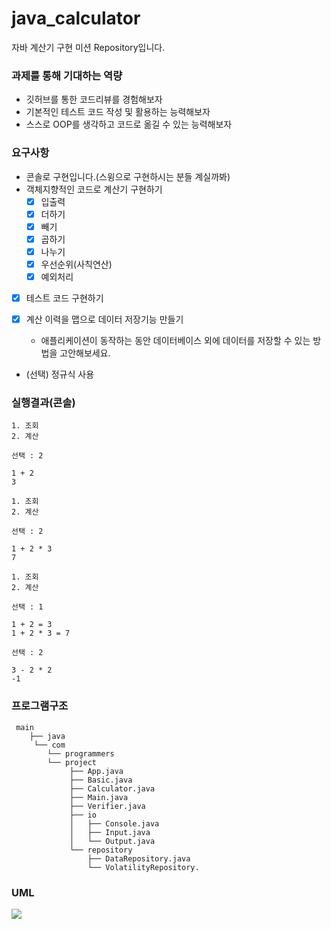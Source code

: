 # java_calculator
자바 계산기 구현 미션 Repository입니다.


### 과제를 통해 기대하는 역량

- 깃허브를 통한 코드리뷰를 경험해보자
- 기본적인 테스트 코드 작성 및 활용하는 능력해보자
- 스스로 OOP를 생각하고 코드로 옮길 수 있는 능력해보자

### 요구사항
- 콘솔로 구현입니다.(스윙으로 구현하시는 분들 계실까봐) 
- 객체지향적인 코드로 계산기 구현하기
    - [x]  입출력 
    - [x]  더하기
    - [x]  빼기
    - [x]  곱하기
    - [x]  나누기
    - [x]  우선순위(사칙연산)
    - [x] 예외처리
- [x]  테스트 코드 구현하기
- [x]  계산 이력을 맵으로 데이터 저장기능 만들기

    - 애플리케이션이 동작하는 동안 데이터베이스 외에 데이터를 저장할 수 있는 방법을 고안해보세요.
- (선택) 정규식 사용

### 실행결과(콘솔)
```
1. 조회
2. 계산

선택 : 2

1 + 2
3

1. 조회
2. 계산

선택 : 2

1 + 2 * 3
7

1. 조회
2. 계산

선택 : 1

1 + 2 = 3
1 + 2 * 3 = 7

선택 : 2

3 - 2 * 2
-1
```

### 프로그램구조 

```shell
 main
    ├── java
     └── com
        └── programmers
        └── project
             ├── App.java
             ├── Basic.java
             ├── Calculator.java
             ├── Main.java
             ├── Verifier.java
             ├── io
             │   ├── Console.java
             │   ├── Input.java
             │   └── Output.java
             └── repository
                 ├── DataRepository.java
                 └── VolatilityRepository.

```

### UML

![](img/UML.png)
